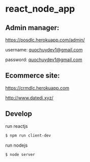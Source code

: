 # react_node_app

## Admin manager: 

https://posdlc.herokuapp.com/admin/

username: quochuydev1@gmail.com

password: quochuydev1@gmail.com

## Ecommerce site:

https://crmdlc.herokuapp.com

http://www.datedi.xyz/

## Develop

run reactjs

```sh
$ npm run client-dev
```

run nodejs

```sh
$ node server
```
